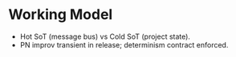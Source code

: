 
# Working Model
- Hot SoT (message bus) vs Cold SoT (project state).
- PN improv transient in release; determinism contract enforced.
